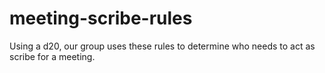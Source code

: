 meeting-scribe-rules
====================

Using a d20, our group uses these rules to determine who needs to act as scribe for a meeting.
